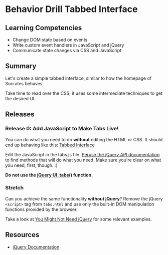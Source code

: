 # Behavior Drill Tabbed Interface

## Learning Competencies

* Change DOM state based on events
* Write custom event handlers in JavaScript and jQuery
* Communicate state changes via CSS and JavaScript

## Summary

Let's create a simple tabbed interface, similar to how the homepage of Socrates
behaves.

Take time to read over the CSS; it uses some intermediate techniques to get the
desired UI.

## Releases

### Release 0:  Add JavaScript to Make Tabs Live!

You can do what you need to do **without** editing the HTML or CSS.  It should
end up behaving like this: [Tabbed Interface](https://vimeo.com/123216091)

Edit the JavaScript in the tabs.js file.  [Peruse the jQuery API
documentation][jqueryapi] to find methods that will do what you
need.  Make sure you're clear on what you need, first, though. :)

**Do not use the [jQuery UI .tabs()](http://jqueryui.com/tabs/) function.**

### Stretch

Can you achieve the same functionality **without jQuery**? Remove the jQuery
`<script>` tag from `tabs.html` and use only the built-in DOM manipulation
functions provided by the browser.

Take a look at [You Might Not Need jQuery](http://youmightnotneedjquery.com/)
for some relevant examples.

## Resources

* [jQuery Documentation][jqueryapi]


[jqueryapi]: http://api.jquery.com/
